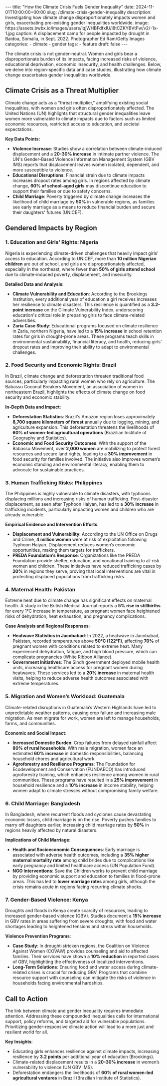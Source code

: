 <img src="https://www.queantic.com/track/1ee06ff3-6e92-4a76-8c91-6f2d43dac5d5" width="1" height="1" style="display:none;">
---
title: "How the Climate Crisis Fuels Gender Inequality"
date: 2024-11-01T10:00:00+00:00
slug: /climate-crisis-gender-inequality
description: Investigating how climate change disproportionately impacts women and girls, exacerbating pre-existing gender inequalities worldwide.
image: https://assets.bwbx.io/images/users/iqjWHBFdfxIU/i8tCZKYBVtFw/v2/-1x-1.jpg
caption: A displacement camp for people impacted by drought in Baidoa, Somalia, in Sept. 2022.  Photographer Ed Ram/Getty Images
categories:
  - climate
  - gender
tags:
  - feature
draft: false
---

The climate crisis is not gender-neutral. Women and girls bear a disproportionate burden of its impacts, facing increased risks of violence, educational deprivation, economic insecurity, and health challenges. Below, we delve into region-specific data and case studies, illustrating how climate change exacerbates gender inequalities worldwide.

## Climate Crisis as a Threat Multiplier  
Climate change acts as a "threat multiplier," amplifying existing social inequalities, with women and girls often disproportionately affected. The United Nations (UN) highlights that structural gender inequalities leave women more vulnerable to climate impacts due to factors such as limited economic resources, restricted access to education, and societal expectations.

**Key Data Points:**
- **Violence Increase**: Studies show a correlation between climate-induced displacement and a **20-30% increase** in intimate partner violence. The UN's Gender-Based Violence Information Management System (GBV IMS) reports that displacement leaves women isolated, dependent, and more susceptible to violence.
- **Educational Disruptions**: Financial strain due to climate impacts increases dropout rates among girls. In regions affected by climate change, **60% of school-aged girls** may discontinue education to support their families or due to safety concerns.
- **Child Marriage**: Poverty triggered by climate change increases the likelihood of child marriage by **50%** in vulnerable regions, as families see early marriage as a means to reduce financial burden and secure their daughters' futures (UNICEF).

## Gendered Impacts by Region  

### 1. Education and Girls’ Rights: Nigeria  
Nigeria is experiencing climate-driven challenges that heavily impact girls’ access to education. According to UNICEF, more than **10 million Nigerian children** are out of school, and girls are disproportionately affected, especially in the northeast, where fewer than **50% of girls attend school** due to climate-induced poverty, displacement, and insecurity. 

**Detailed Data and Analysis**:
- **Climate Vulnerability and Education**: According to the Brookings Institution, every additional year of education a girl receives increases her resilience to climate disasters. This resilience is quantified as a **3.2-point increase** on the Climate Vulnerability Index, underscoring education's critical role in preparing girls to face climate-related adversities.
- **Zaria Case Study**: Educational programs focused on climate resilience in Zaria, northern Nigeria, have led to a **15% increase** in school retention rates for girls in drought-prone areas. These programs teach skills in environmental sustainability, financial literacy, and health, reducing girls’ dropout rates and improving their ability to adapt to environmental challenges.

### 2. Food Security and Economic Rights: Brazil  
In Brazil, climate change and deforestation threaten traditional food sources, particularly impacting rural women who rely on agriculture. The Babassu Coconut Breakers Movement, an association of women in northeastern Brazil, highlights the effects of climate change on food security and economic stability.

**In-Depth Data and Impact**:
- **Deforestation Statistics**: Brazil's Amazon region loses approximately **8,700 square kilometers of forest** annually due to logging, mining, and agriculture expansion. This deforestation threatens the livelihoods of **60% of women-led agricultural operations** (Brazilian Institute of Geography and Statistics).
- **Economic and Food Security Outcomes**: With the support of the Babassu Movement, over **2,000 women** are mobilizing to protect forest resources and secure land rights, leading to a **30% improvement** in food security for families involved. The initiative also improves women’s economic standing and environmental literacy, enabling them to advocate for sustainable practices.

### 3. Human Trafficking Risks: Philippines  
The Philippines is highly vulnerable to climate disasters, with typhoons displacing millions and increasing risks of human trafficking. Post-disaster displacement, as seen after Typhoon Haiyan, has led to a **30% increase** in trafficking incidents, particularly impacting women and children who are already vulnerable.

**Empirical Evidence and Intervention Efforts**:
- **Displacement and Vulnerability**: According to the UN Office on Drugs and Crime, **4 million women** were at risk of exploitation following Typhoon Haiyan. Displacement reduces women’s economic opportunities, making them targets for traffickers.
- **PREDA Foundation’s Response**: Organizations like the PREDA Foundation provide shelter, education, and vocational training to at-risk women and children. These initiatives have reduced trafficking cases by **20%** in regions they serve, proving that local interventions are vital in protecting displaced populations from trafficking risks.

### 4. Maternal Health: Pakistan  
Extreme heat due to climate change has significant effects on maternal health. A study in the British Medical Journal reports a **5% rise in stillbirths** for every 1°C increase in temperature, as pregnant women face heightened risks of dehydration, heat exhaustion, and pregnancy complications.

**Case Analysis and Regional Responses**:
- **Heatwave Statistics in Jacobabad**: In 2022, a heatwave in Jacobabad, Pakistan, recorded temperatures above **50°C (122°F)**, affecting **70%** of pregnant women with conditions related to extreme heat. Many experienced dehydration, fatigue, and high blood pressure, which can complicate pregnancies (White Ribbon Alliance).
- **Government Initiatives**: The Sindh government deployed mobile health units, increasing healthcare access for pregnant women during heatwaves. These services led to a **20% increase** in maternal health visits, helping to reduce adverse health outcomes associated with extreme temperatures.

### 5. Migration and Women’s Workload: Guatemala  
Climate-related disruptions in Guatemala’s Western Highlands have led to unpredictable weather patterns, causing crop failure and increasing male migration. As men migrate for work, women are left to manage households, farms, and communities.

**Economic and Social Impact**:
- **Increased Domestic Burden**: Crop failures from delayed rainfall affect **80% of rural households**. With male migration, women face an estimated **60% increase** in domestic responsibilities, balancing household chores and agricultural work.
- **Agroforestry and Resilience Programs**: The Foundation for Ecodevelopment and Conservation (FUNDAECO) has introduced agroforestry training, which enhances resilience among women in rural communities. These programs have resulted in a **25% improvement** in household resilience and a **10% increase** in income stability, helping women adapt to climate stresses without compromising family welfare.

### 6. Child Marriage: Bangladesh  
In Bangladesh, where recurrent floods and cyclones cause devastating economic losses, child marriage is on the rise. Poverty pushes families to marry off daughters earlier, increasing child marriage rates by **50%** in regions heavily affected by natural disasters.

**Implications of Child Marriage**:
- **Health and Socioeconomic Consequences**: Early marriage is associated with adverse health outcomes, including a **35% higher maternal mortality rate** among child brides due to complications like early pregnancy and limited healthcare access (UN Population Fund).
- **NGO Interventions**: Save the Children works to prevent child marriage by providing economic support and education to families in flood-prone areas. This has led to **lower marriage rates** among girls, although the crisis remains acute in regions facing recurring climate shocks.

### 7. Gender-Based Violence: Kenya  
Droughts and floods in Kenya create scarcity of resources, leading to increased gender-based violence (GBV). Studies document a **15% increase** in GBV rates in areas suffering from severe droughts, with food and water shortages leading to heightened tensions and stress within households.

**Violence Prevention Programs**:
- **Case Study**: In drought-stricken regions, the Coalition on Violence Against Women (COVAW) provides counseling and aid to affected families. Their services have shown a **10% reduction** in reported cases of GBV, highlighting the effectiveness of localized interventions.
- **Long-Term Solutions**: Ensuring food and water access during climate-related crises is crucial for reducing GBV. Programs that combine resource support with counseling can mitigate the risks of violence in households facing environmental hardships.

## Call to Action  
The link between climate and gender inequality requires immediate attention. Addressing these compounded inequalities calls for international support, policy reforms, and targeted aid for vulnerable populations. Prioritizing gender-responsive climate action will lead to a more just and resilient world for all.

**Key Insights**:
- Educating girls enhances resilience against climate impacts, increasing resilience by **3.2 points** per additional year of education (Brookings).
- Climate-related displacement results in a **20-30% increase** in women’s vulnerability to violence (UN GBV IMS).
- Deforestation endangers the livelihoods of **60% of rural women-led agricultural ventures** in Brazil (Brazilian Institute of Statistics).
